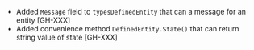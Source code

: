 * Added `Message` field to `typesDefinedEntity` that can a message for an entity [GH-XXX]
* Added convenience method `DefinedEntity.State()` that can return string value of state [GH-XXX]
